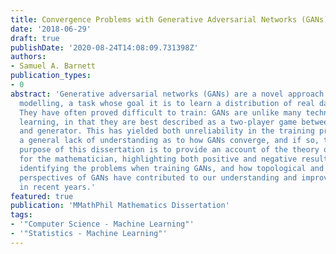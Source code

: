 ```yaml
---
title: Convergence Problems with Generative Adversarial Networks (GANs)
date: '2018-06-29'
draft: true
publishDate: '2020-08-24T14:08:09.731398Z'
authors:
- Samuel A. Barnett
publication_types:
- 0
abstract: 'Generative adversarial networks (GANs) are a novel approach to generative
  modelling, a task whose goal it is to learn a distribution of real data points.
  They have often proved difficult to train: GANs are unlike many techniques in machine
  learning, in that they are best described as a two-player game between a discriminator
  and generator. This has yielded both unreliability in the training process, and
  a general lack of understanding as to how GANs converge, and if so, to what. The
  purpose of this dissertation is to provide an account of the theory of GANs suitable
  for the mathematician, highlighting both positive and negative results. This involves
  identifying the problems when training GANs, and how topological and game-theoretic
  perspectives of GANs have contributed to our understanding and improved our techniques
  in recent years.'
featured: true
publication: 'MMathPhil Mathematics Dissertation'
tags:
- '"Computer Science - Machine Learning"'
- '"Statistics - Machine Learning"'
---
```

